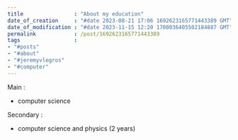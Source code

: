```yaml
---
title                : "About my education"
date_of_creation     : "#date 2023-08-21 17:06 1692623165771443389 GMT"
date_of_modification : "#date 2023-11-15 12:20 1700036405502184887 GMT"
permalink            : /post/1692623165771443389
tags                 : 
- "#posts"
- "#about"
- "#jeremyvlegros"
- "#computer"
---
```


Main : 
- computer science

Secondary :
- computer science and physics (2 years)

